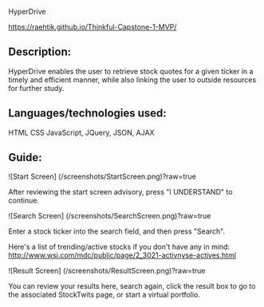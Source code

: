 HyperDrive

https://raehtik.github.io/Thinkful-Capstone-1-MVP/

Description:
------------

HyperDrive enables the user to retrieve stock quotes for a given ticker
in a timely and efficient manner, while also linking the user to outside resources
for further study.

Languages/technologies used:
----------------------------

HTML
CSS
JavaScript, JQuery, JSON, AJAX

Guide:
------

![Start Screen] (/screenshots/StartScreen.png)?raw=true

After reviewing the start screen advisory, press "I UNDERSTAND" to continue.

![Search Screen] (/screenshots/SearchScreen.png)?raw=true

Enter a stock ticker into the search field, and then press "Search".

Here's a list of trending/active stocks if you don't have any in mind: http://www.wsj.com/mdc/public/page/2_3021-activnyse-actives.html

![Result Screen] (/screenshots/ResultScreen.png)?raw=true

You can review your results here, search again, click the result box to go to the associated StockTwits page, or start a virtual portfolio.